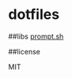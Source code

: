 dotfiles
========

##libs
[prompt.sh](https://github.com/cowboy/dotfiles/blob/master/source/50_prompt.sh)

##license

MIT
